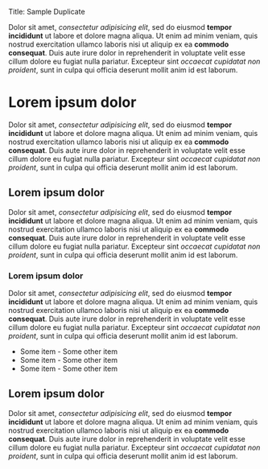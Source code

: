 Title: Sample Duplicate

Dolor sit amet, _consectetur adipisicing elit_, sed do eiusmod **tempor incididunt** ut labore et dolore magna aliqua. Ut enim ad minim veniam, quis nostrud exercitation ullamco laboris nisi ut aliquip ex ea **commodo consequat**. Duis aute irure dolor in reprehenderit in voluptate velit esse cillum dolore eu fugiat nulla pariatur. Excepteur sint _occaecat cupidatat non proident_, sunt in culpa qui officia deserunt mollit anim id est laborum.

# Lorem ipsum dolor
Dolor sit amet, _consectetur adipisicing elit_, sed do eiusmod **tempor incididunt** ut labore et dolore magna aliqua. Ut enim ad minim veniam, quis nostrud exercitation ullamco laboris nisi ut aliquip ex ea **commodo consequat**. Duis aute irure dolor in reprehenderit in voluptate velit esse cillum dolore eu fugiat nulla pariatur. Excepteur sint _occaecat cupidatat non proident_, sunt in culpa qui officia deserunt mollit anim id est laborum.

## Lorem ipsum dolor
Dolor sit amet, _consectetur adipisicing elit_, sed do eiusmod **tempor incididunt** ut labore et dolore magna aliqua. Ut enim ad minim veniam, quis nostrud exercitation ullamco laboris nisi ut aliquip ex ea **commodo consequat**. Duis aute irure dolor in reprehenderit in voluptate velit esse cillum dolore eu fugiat nulla pariatur. Excepteur sint _occaecat cupidatat non proident_, sunt in culpa qui officia deserunt mollit anim id est laborum.

### Lorem ipsum dolor
Dolor sit amet, _consectetur adipisicing elit_, sed do eiusmod **tempor incididunt** ut labore et dolore magna aliqua. Ut enim ad minim veniam, quis nostrud exercitation ullamco laboris nisi ut aliquip ex ea **commodo consequat**. Duis aute irure dolor in reprehenderit in voluptate velit esse cillum dolore eu fugiat nulla pariatur. Excepteur sint _occaecat cupidatat non proident_, sunt in culpa qui officia deserunt mollit anim id est laborum.

- Some item - Some other item
- Some item - Some other item
- Some item - Some other item

## Lorem ipsum dolor
Dolor sit amet, _consectetur adipisicing elit_, sed do eiusmod **tempor incididunt** ut labore et dolore magna aliqua. Ut enim ad minim veniam, quis nostrud exercitation ullamco laboris nisi ut aliquip ex ea **commodo consequat**. Duis aute irure dolor in reprehenderit in voluptate velit esse cillum dolore eu fugiat nulla pariatur. Excepteur sint _occaecat cupidatat non proident_, sunt in culpa qui officia deserunt mollit anim id est laborum.

